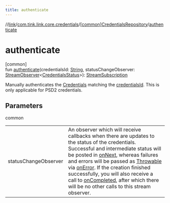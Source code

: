 ```yaml
---
title: authenticate
---
```

//[link](../../../index.html)/[com.tink.link.core.credentials](../index.html)/[[common]CredentialsRepository](index.html)/[authenticate](authenticate.html)



# authenticate



[common]\
fun [authenticate](authenticate.html)(credentialsId: [String](https://kotlinlang.org/api/latest/jvm/stdlib/kotlin/-string/index.html), statusChangeObserver: [StreamObserver](../../com.tink.service.streaming.publisher/[common]-stream-observer/index.html)&lt;[CredentialsStatus](../[common]-credentials-status/index.html)&gt;): [StreamSubscription](../../com.tink.service.streaming.publisher/[common]-stream-subscription/index.html)



Manually authenticates the [Credentials](../../com.tink.model.credentials/[common]-credentials/index.html) matching the [credentialsId](authenticate.html). This is only applicable for PSD2 credentials.



## Parameters


common

| | |
|---|---|
| statusChangeObserver | An observer which will receive callbacks when there are updates to the status of the credentials. Successful and intermediate status will be posted in [onNext](../../com.tink.service.streaming.publisher/[common]-stream-observer/on-next.html), whereas failures and errors will be passed as [Throwable](https://kotlinlang.org/api/latest/jvm/stdlib/kotlin/-throwable/index.html) via [onError](../../com.tink.service.streaming.publisher/[common]-stream-observer/on-error.html). If the creation finished successfully, you will also receive a call to [onCompleted](../../com.tink.service.streaming.publisher/[common]-stream-observer/on-completed.html), after which there will be no other calls to this stream observer. |




